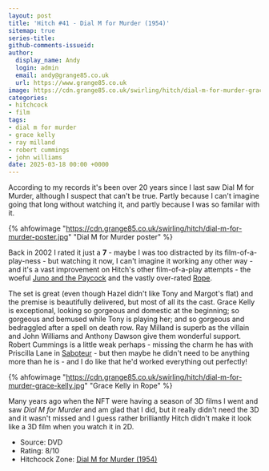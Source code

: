 ```yaml
---
layout: post
title: 'Hitch #41 - Dial M for Murder (1954)'
sitemap: true
series-title:
github-comments-issueid:
author:
  display_name: Andy
  login: admin
  email: andy@grange85.co.uk
  url: https://www.grange85.co.uk
image: https://cdn.grange85.co.uk/swirling/hitch/dial-m-for-murder-grace-kelly.jpg
categories:
- hitchcock
- film
tags:
- dial m for murder
- grace kelly
- ray milland
- robert cummings
- john williams
date: 2025-03-18 00:00 +0000
---
```

According to my records it's been over 20 years since I last saw Dial M for Murder, although I suspect that can't be true. Partly because I can't imagine going that long without watching it, and partly because I was so familar with it.

{% ahfowimage "https://cdn.grange85.co.uk/swirling/hitch/dial-m-for-murder-poster.jpg" "Dial M for Murder poster" %}

Back in 2002 I rated it just a **7** - maybe I was too distracted by its film-of-a-play-ness - but watching it now, I can't imagine it working any other way - and it's a vast improvement on Hitch's other film-of-a-play attempts - the woeful [Juno and the Paycock](/swirling/2016/07/28/hitch-11-juno-and-the-paycock-1929/) and the vastly over-rated [Rope](/swirling/2024/08/17/hitch-36-rope-1948/).

The set is great (even though Hazel didn't like Tony and Margot's flat) and the premise is beautifully delivered, but most of all its the cast. Grace Kelly is exceptional, looking so gorgeous and domestic at the beginning; so gorgeous and bemused while Tony is playing her; and so gorgeous and bedraggled after a spell on death row. Ray Milland is superb as the villain and John Williams and Anthony Dawson give them wonderful support. Robert Cummings is a little weak perhaps - missing the charm he has with Priscilla Lane in [Saboteur](/swirling/2022/03/07/hitch-30-saboteur/) - but then maybe he didn't need to be anything more than he is - and I do like that he'd worked everything out perfectly!

{% ahfowimage "https://cdn.grange85.co.uk/swirling/hitch/dial-m-for-murder-grace-kelly.jpg" "Grace Kelly in Rope" %}

Many years ago when the NFT were having a season of 3D films I went and saw _Dial M for Murder_ and am glad that I did, but it really didn't need the 3D and it wasn't missed and I guess rather brilliantly Hitch didn't make it look like a 3D film when you watch it in 2D.

 - Source: DVD
 - Rating: 8/10
 - Hitchcock Zone: [Dial M for Murder (1954)](https://the.hitchcock.zone/wiki/Dial_M_for_Murder_(1954))
